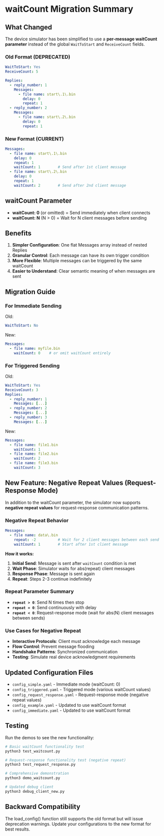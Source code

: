 # waitCount Migration Summary

## What Changed

The device simulator has been simplified to use a **per-message waitCount parameter** instead of the global `WaitToStart` and `ReceiveCount` fields.

### Old Format (DEPRECATED)
```yaml
WaitToStart: Yes
ReceiveCount: 5

Replies:
  - reply_number: 1
    Messages:
      - file name: start\.1\.bin
        delay: 0
        repeat: 1
  - reply_number: 2
    Messages:
      - file name: start\.2\.bin
        delay: 0
        repeat: 1
```

### New Format (CURRENT)
```yaml
Messages:
  - file name: start\.1\.bin
    delay: 0
    repeat: 1
    waitCount: 1        # Send after 1st client message
  - file name: start\.2\.bin
    delay: 0
    repeat: 1
    waitCount: 2        # Send after 2nd client message
```

## waitCount Parameter

- **waitCount: 0** (or omitted) = Send immediately when client connects
- **waitCount: N** (N > 0) = Wait for N client messages before sending

## Benefits

1. **Simpler Configuration**: One flat Messages array instead of nested Replies
2. **Granular Control**: Each message can have its own trigger condition
3. **More Flexible**: Multiple messages can be triggered by the same waitCount
4. **Easier to Understand**: Clear semantic meaning of when messages are sent

## Migration Guide

### For Immediate Sending
Old:
```yaml
WaitToStart: No
```
New:
```yaml
Messages:
  - file name: myfile.bin
    waitCount: 0    # or omit waitCount entirely
```

### For Triggered Sending
Old:
```yaml
WaitToStart: Yes
ReceiveCount: 3
Replies:
  - reply_number: 1
    Messages: [...]
  - reply_number: 2
    Messages: [...]
  - reply_number: 3
    Messages: [...]
```
New:
```yaml
Messages:
  - file name: file1.bin
    waitCount: 1
  - file name: file2.bin
    waitCount: 2
  - file name: file3.bin
    waitCount: 3
```

## New Feature: Negative Repeat Values (Request-Response Mode)

In addition to the waitCount parameter, the simulator now supports **negative repeat values** for request-response communication patterns.

### Negative Repeat Behavior
```yaml
Messages:
  - file name: data\.bin
    repeat: -2          # Wait for 2 client messages between each send
    waitCount: 1        # Start after 1st client message
```

**How it works:**
1. **Initial Send**: Message is sent after `waitCount` condition is met
2. **Wait Phase**: Simulator waits for abs(repeat) client messages
3. **Response Phase**: Message is sent again  
4. **Repeat**: Steps 2-3 continue indefinitely

### Repeat Parameter Summary
- **`repeat > 0`**: Send N times then stop
- **`repeat = 0`**: Send continuously with delay
- **`repeat < 0`**: Request-response mode (wait for abs(N) client messages between sends)

### Use Cases for Negative Repeat
- **Interactive Protocols**: Client must acknowledge each message
- **Flow Control**: Prevent message flooding  
- **Handshake Patterns**: Synchronized communication
- **Testing**: Simulate real device acknowledgment requirements

## Updated Configuration Files

- `config_simple.yaml` - Immediate mode (waitCount: 0)
- `config_triggered.yaml` - Triggered mode (various waitCount values)
- `config_request_response.yaml` - Request-response mode (negative repeat values)
- `config_example.yaml` - Updated to use waitCount format
- `config_immediate.yaml` - Updated to use waitCount format

## Testing

Run the demos to see the new functionality:
```bash
# Basic waitCount functionality test
python3 test_waitcount.py

# Request-response functionality test (negative repeat)
python3 test_request_response.py

# Comprehensive demonstration
python3 demo_waitcount.py

# Updated debug client
python3 debug_client_new.py
```

## Backward Compatibility

The load_config() function still supports the old format but will issue deprecation warnings. Update your configurations to the new format for best results.
